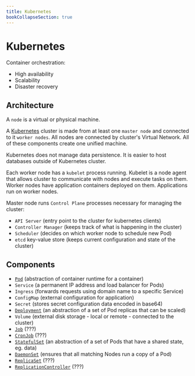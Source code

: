 ```yaml
---
title: Kubernetes
bookCollapseSection: true
---
```


# Kubernetes

Container orchestration:

- High availability
- Scalability
- Disaster recovery

## Architecture

A `node` is a virtual or physical machine.

A [Kubernetes](https://kubernetes.io/) cluster is made from at least one `master node` and connected to it `worker nodes`.
All nodes are connected by cluster's Virtual Network. All of these components create one unified machine.

Kubernetes does not manage data persistence.
It is easier to host databases outside of Kubernetes cluster.

Each worker node has a `kubelet` process running. Kubelet is a node agent that allows cluster to communicate with nodes and execute tasks on them. Worker nodes have application containers deployed on them. Applications run on worker nodes.

Master node runs `Control Plane` processes necessary for managing the cluster:

- `API Server` (entry point to the cluster for kubernetes clients)
- `Controller Manager` (keeps track of what is happening in the cluster)
- `Scheduler` (decides on which worker node to schedule new Pod)
- `etcd` key-value store (keeps current configuration and state of the cluster)

## Components

- [`Pod`](https://kubernetes.io/docs/concepts/workloads/pods/) (abstraction of container runtime for a container)
- `Service` (a permanent IP address and load balancer for Pods)
- `Ingress` (forwards requests using domain name to a specific Service)
- `ConfigMap` (external configuration for application)
- `Secret` (stores secret configuration data encoded in base64)
- [`Deployment`](https://kubernetes.io/docs/concepts/workloads/controllers/deployment/) (an abstraction of a set of Pod replicas that can be scaled)
- `Volume` (external disk storage - local or remote - connected to the cluster)
- [`Job`](https://kubernetes.io/docs/concepts/workloads/controllers/job/) (???)
- [`CronJob`](https://kubernetes.io/docs/concepts/workloads/controllers/cron-jobs/) (???)
- [`StatefulSet`](https://kubernetes.io/docs/concepts/workloads/controllers/statefulset/) (an abstraction of a set of Pods that have a shared state, eg. data)
- [`DaemonSet`](https://kubernetes.io/docs/concepts/workloads/controllers/daemonset/) (ensures that all matching Nodes run a copy of a Pod)
- [`ReplicaSet`](https://kubernetes.io/docs/concepts/workloads/controllers/replicaset/) (???)
- [`ReplicationController`](https://kubernetes.io/docs/concepts/workloads/controllers/replicationcontroller/) (???)
